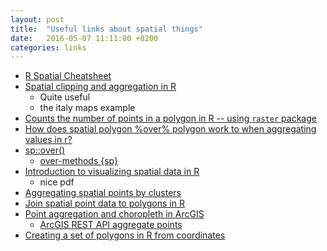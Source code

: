 ```yaml
---
layout: post
title:  "Useful links about spatial things"
date:   2016-05-07 11:11:00 +0200
categories: links
---
```

* [R Spatial Cheatsheet](http://www.maths.lancs.ac.uk/~rowlings/Teaching/UseR2012/cheatsheet.html)
* [Spatial clipping and aggregation in R](http://robinlovelace.net/r/2014/01/10/spatial-clipping-and-aggregation-in-R.html)
  * Quite useful
  * the italy maps example
* [Counts the number of points in a polygon in R -- using `raster` package](http://gis.stackexchange.com/questions/110117/counts-the-number-of-points-in-a-polygon-in-r)
* [How does spatial polygon %over% polygon work to when aggregating values in r?](http://gis.stackexchange.com/questions/148398/how-does-spatial-polygon-over-polygon-work-to-when-aggregating-values-in-r)
* [sp::over()](http://stackoverflow.com/questions/19002744/spover-for-point-in-polygon-analysis-in-r)
  * [over-methods {sp}](http://www.inside-r.org/packages/cran/sp/docs/aggregate.Spatial)
* [Introduction to visualizing spatial data in R](https://github.com/Robinlovelace/Creating-maps-in-R/blob/master/intro-spatial-rl.pdf)
  * nice pdf
* [Aggregating spatial points by clusters](http://www.r-bloggers.com/aggregating-spatial-points-by-clusters/)
* [Join spatial point data to polygons in R](http://gis.stackexchange.com/questions/137621/join-spatial-point-data-to-polygons-in-r)
* [Point aggregation and choropleth in ArcGIS](https://blogs.esri.com/esri/arcgis/2013/12/17/point-in-polygon-overlay/)
  * [ArcGIS REST API aggregate points](https://developers.arcgis.com/rest/analysis/api-reference/aggregate-points.htm)
* [Creating a set of polygons in R from coordinates](http://stackoverflow.com/questions/26620373/spatialpolygons-creating-a-set-of-polygons-in-r-from-coordinates)